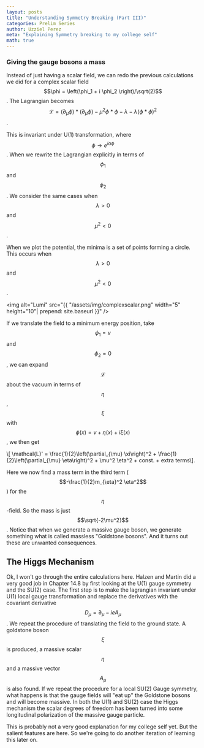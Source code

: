 ```yaml
---
layout: posts
title: "Understanding Symmetry Breaking (Part III)"
categories: Prelim Series
author: Uzziel Perez
meta: "Explaining Symmetry breaking to my college self"
math: true
---
```


### Giving the gauge bosons a mass

Instead of just having a scalar field, we can redo the previous calculations we did for a complex scalar field $$\phi = \left(\phi_1 + i \phi_2 \right)/\sqrt(2)$$. The Lagrangian becomes $$\mathcal{L} = \left(\partial_{\mu} \phi\right)*\left(\partial_{\mu} \phi\right) - \mu^2 \phi*\phi - \lambda - \lambda \left(\phi*\phi \right)^2$$.


This is invariant under U(1) transformation, where $$\phi \rightarrow e^{i\alpha \phi}$$. When we rewrite the Lagrangian explicitly in terms of $$\phi_1$$ and $$\phi_2$$. We consider the same cases when $$\lambda > 0$$ and $$\mu^2 < 0$$.


When we plot the potential, the minima is a set of points forming a circle. This occurs when $$\lambda > 0$$ and $$\mu^2 < 0$$.

<img alt="Lumi" src="{{ "/assets/img/complexscalar.png" width="5" height="10"| prepend: site.baseurl }}" />

If we translate the field to a minimum energy position, take $$\phi_1 = v$$ and $$\phi_2 = 0$$, we can expand $$\mathcal{L}$$ about the vacuum in terms of $$\eta$$, $$\xi$$ with $$\phi (x) = v + \eta(x) + i \xi(x)$$, we then get

\\[ \mathcal{L}' = \frac{1}{2}\left(\partial_{\mu} \xi\right)^2 + \frac{1}{2}\left(\partial_{\mu} \eta\right)^2 + \mu^2 \eta^2 + const. + extra terms\\].

Here we now find a mass term in the third term ($$-\frac{1}{2}m_{\eta}^2 \eta^2$$) for the $$\eta$$-field. So the mass is just $$\sqrt{-2\mu^2}$$.
Notice that when we generate a massive gauge boson, we generate something what is called massless "Goldstone bosons". And it turns out these are unwanted consequences.

## The Higgs Mechanism

Ok, I won't go through the entire calculations here. Halzen and Martin did a very good job in Chapter 14.8 by first looking at the U(1) gauge symmetry and the SU(2) case. The first step is to make the lagrangian invariant under U(1) local gauge transformation and replace the derivatives with the covariant derivative $$D_{\mu} = \partial_{\mu} - ieA_{\mu}$$. We repeat the procedure of translating the field to the ground state. A goldstone boson $$\xi$$ is produced, a massive scalar $$\eta$$ and a massive vector $$A_{\mu}$$ is also found. If we repeat the procedure for a local SU(2) Gauge symmetry, what happens is that the gauge fields will "eat up" the Goldstone bosons and will become massive. In both the U(1) and SU(2) case the Higgs mechanism the scalar degrees of freedom has been turned into some longitudinal polarization of the massive gauge particle.

This is probably not a very good explanation for my college self yet. But the salient features are here. So we're going to do another iteration of learning this later on.
